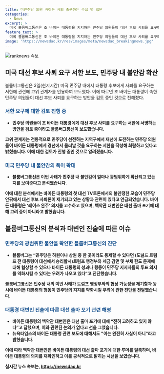 ```yaml
---
title: 미민주당 의원 바이든 사퇴 촉구하는 수십 명 집단
categories:
  - News
excerpt: >
  미국 블룸버그통신은 조 바이든 대통령을 지지하는 민주당 의원들이 대선 후보 사퇴를 요구하는 서한에 서명하는 가능성을 보도했습니다. 이로써 민주당 내 불안감이 확산되고 있다는 것을 보여주었는데, 이는 바이든 대통령의 고령과 관련된 우려로부터 시작되었습니다. 바이든 대통령은 대선 출마 포기에 대해 고려 중이 아니라고 언급하며 레이스 완주를 위해 노력하고 있다고 전했습니다. 그러나 이에 대한 일부 의원들의 촉구가 계속되고 있습니다.
feature_text: >
  미국 블룸버그통신은 조 바이든 대통령을 지지하는 민주당 의원들이 대선 후보 사퇴를 요구하는 서한에 서명하는 가능성을 보도했습니다. 이로써 민주당 내 불안감이 확산되고 있다는 것을 보여주었는데, 이는 바이든 대통령의 고령과 관련된 우려로부터 시작되었습니다. 바이든 대통령은 대선 출마 포기에 대해 고려 중이 아니라고 언급하며 레이스 완주를 위해 노력하고 있다고 전했습니다. 그러나 이에 대한 일부 의원들의 촉구가 계속되고 있습니다.
image: 'https://newsdao.kr/res/images/meta/newsdao_breakingnews.jpg'
---
```


<p><img src="https://newsdao.kr/res/images/meta/newsdao_breakingnews.jpg" alt="ranknews 속보" /></p>

<h2 data-ke-size="size26">미국 대선 후보 사퇴 요구 서한 보도, 민주당 내 불안감 확산</h2>

<p data-ke-size="size16">블룸버그통신은 3일(현지시간) 미국 민주당 내에서 대통령 후보에게 사퇴를 요구하는 서한에 관련해 고위 관계자를 인용하여 보도했다. 이에 따르면 조 바이든 대통령이 속한 민주당 의원들이 대선 후보 사퇴를 요구하는 방안을 검토 중인 것으로 전해졌다.</p>

<h3><b><span style="color: #1a5490;">서한 요구에 대한 검토 진행 중</span><b></h3>

<ul>
<li>민주당 의원들이 조 바이든 대통령에게 대선 후보 사퇴를 요구하는 서한에 서명하는 방안을 검토 중이라고 블룸버그통신이 보도했습니다.</li>
</ul>

<p data-ke-size="size16">고위 관계자는 전통적으로 민주당이 선전하는 지역구에서 재선에 도전하는 민주당 의원들이 바이든 대통령에게 경선에서 물러날 것을 요구하는 서한을 작성해 회람하고 있다고 밝혔습니다. 이에 대한 검토가 진행 중인 것으로 알려졌습니다.</p>

<h3><b><span style="color: #1a5490;">미국 민주당 내 불안감의 폭이 확대</span><b></h3>

<ul>
<li>블룸버그통신은 이번 사태가 민주당 내 불안감이 얼마나 광범위하게 확산되고 있는지를 보여준다고 분석했습니다.</li>
</ul>

<p data-ke-size="size16">이에 대한 분석에서는 바이든 대통령의 첫 대선 TV토론에서의 불안정한 모습이 민주당 안팎에서 대선 후보 사퇴론이 제기되고 있는 상황과 관련이 있다고 언급되었습니다. 바이든 대통령은 ‘레이스 완주’ 의지를 고수하고 있으며, 백악관 대변인은 대선 출마 포기에 대해 고려 중이 아니라고 밝혔습니다.</p>

<h2 data-ke-size="size26">블룸버그통신의 분석과 대변인 진술에 따른 이슈</h2>

<h3><b><span style="color: #1a5490;">민주당의 광범위한 불안을 확인한 블룸버그통신의 진단</span></b></h3>

<ul>
<li>블룸버그는 “민주당은 하원이나 상원 중 한 곳이라도 통제할 수 있다면 (도널드 트럼프 전 대통령이 대선에서 승리할시)트럼프 행정부와 세금 감면 및 부채 한도 문제에 대해 협상할 수 있으나 바이든 대통령의 성과나 행동이 민주당 지지자들의 투표 의지를 약화시킬 수 있다는 우려가 나오고 있다”고 진단했습니다.</li>
</ul>

<p data-ke-size="size16">블룸버그통신은 민주당 내의 이번 사태가 트럼프 행정부와의 협상 가능성을 제기함과 동시에 바이든 대통령의 행동이 민주당의 지지를 약화시킬 우려에 관한 진단을 전달했습니다.</p>

<h3><b><span style="color: #1a5490;">대통령 대변인 진술에 따른 대선 출마 포기 관련 해명</span><b></h3>

<ul>
<li>바이든 대통령의 백악관 대변인은 대선 출마 포기에 대해 “전혀 고려하고 있지 않다”고 답했으며, 이와 관련된 논의가 없다고 선을 그었습니다.</li>
<li>뉴욕타임스의 바이든 대통령 관련 보도에 대해서도 "이는 완전히 사실이 아니"라고 밝혔습니다.</li>
</ul>

<p data-ke-size="size16">이에 따라 백악관 대변인은 바이든 대통령의 대선 출마 포기에 대한 루머를 일축하며, 바이든 대통령의 의지를 재확인하고 이를 공식적으로 밝히는 시선을 보였습니다.</p>
실시간 뉴스 속보는, <a href="https://newsdao.kr" rel="dofollow">https://newsdao.kr</a>


